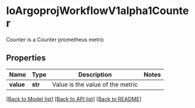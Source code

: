 # IoArgoprojWorkflowV1alpha1Counter

Counter is a Counter prometheus metric
## Properties
Name | Type | Description | Notes
------------ | ------------- | ------------- | -------------
**value** | **str** | Value is the value of the metric | 

[[Back to Model list]](../README.md#documentation-for-models) [[Back to API list]](../README.md#documentation-for-api-endpoints) [[Back to README]](../README.md)


